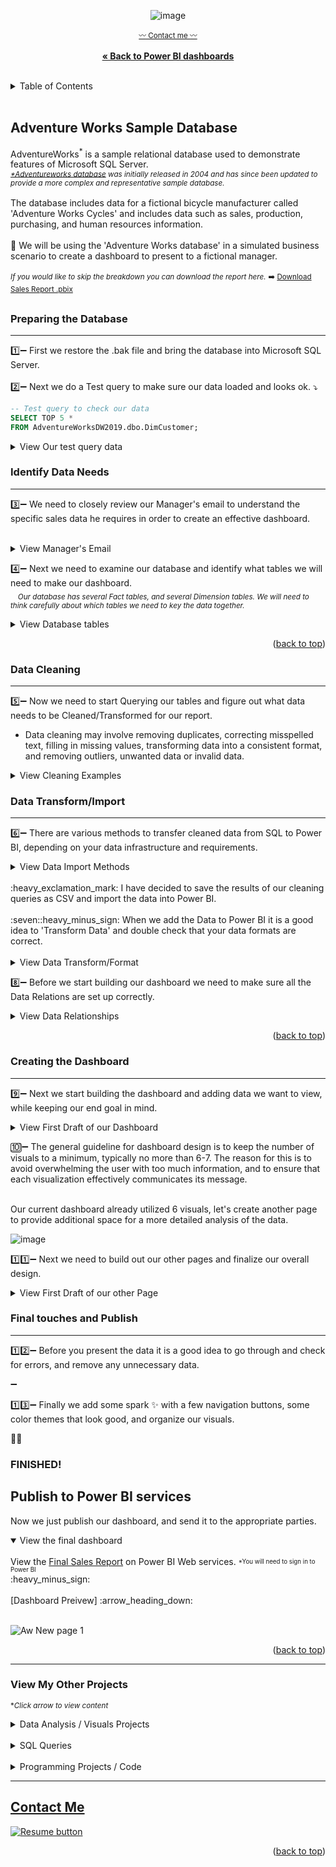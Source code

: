 <a name="readme-top"></a>
<div align="center">

![image](https://user-images.githubusercontent.com/121735588/216799897-0faa63e3-daa7-4091-8ec5-4a639239cb64.png)

  <sub><a href="https://cameroncss.com/#contact">:wavy_dash: Contact me :wavy_dash:</a></sub>
<br>
    <br>
     <a href="https://github.com/CameronCSS/Data-Analysis/blob/main/Power-BI-Dashboards/README.md"><strong>« Back to Power BI dashboards</strong></a>
  </p>
</div>

<br>

<!-- TABLE OF CONTENTS -->
<details>
  <summary>Table of Contents</summary>
    <ul>
    <li><a href="#Intro">Intro</a></li>
    <li><a href="#Preparing">Preparing the Database</a></li>
    <li><a href="#Identify">Identify Data Needs</a></li>
    <li><a href="#Cleaning">Data Cleaning</a></li>
    <li><a href="#Transform">Data Transform/Import</a></li>
    <li><a href="#Creating">Creating the Dashboard</a></li>
    <li><a href="#Publish">Final touches and Publish</a></li>
    <li><a href="#Finished">Finish / Publish to Power BI services</a></li>
    <li><a href="#Contact">Contact</a></li>
    <li><a href="#Contact">Resume</a></li>
    </ul>
</details>


<br>

<a name="Intro"></a>
## Adventure Works Sample Database

AdventureWorks<sup>*</sup> is a sample relational database used to demonstrate features of Microsoft SQL Server. 
<br><em><sub><a href="https://learn.microsoft.com/en-us/sql/samples/adventureworks-install-configure?view=sql-server-ver15&tabs=ssms">*Adventureworks database</a> was initially released in 2004 and has since been updated to provide a more complex and representative sample database.</sub></em>
<br>
<br>The database includes data for a fictional bicycle manufacturer called 'Adventure Works Cycles' and includes data such as sales, production, purchasing, and human resources information.
<br>
<br>
:construction: We will be using the 'Adventure Works database' in a simulated business scenario to create a dashboard to present to a fictional manager.
<br>
<br><em><sup>If you would like to skip the breakdown you can download the report here.</sup></em>
<sup>  :arrow_right:
<a href="https://github.com/CameronCSS/Data-Analysis/raw/main/Power-BI-Dashboards/AdventureWorks/Sales%20report.pbix" target="_blank">Download Sales Report .pbix</a></sup>

##

<a name="Preparing"></a>
### Preparing the Database
----
:one::heavy_minus_sign: First we restore the .bak file and bring the database into Microsoft SQL Server.
<br>
<br>:two::heavy_minus_sign: Next we do a Test query to make sure our data loaded and looks ok. :arrow_heading_down:
```sql
-- Test query to check our data
SELECT TOP 5 *
FROM AdventureWorksDW2019.dbo.DimCustomer;
```
<details>
    <summary>View Our test query data</summary> 
 
| FirstName | MiddleName | LastName | NameStyle | BirthDate | MaritalStatus | Suffix | Gender | EmailAddress | YearlyIncome | TotalChildren |
|-----------|------------|----------|----------|----------|--------------|--------|--------|-------------|-------------|--------------|
| Jon       | V          | Yang     | 0        | 1971-10-06 | M            | NULL   | M      | jon24@adventure-works.com | 90000.00   | 2            |
| Eugene    | L          | Huang    | 0        | 1976-05-10 | S            | NULL   | M      | eugene10@adventure-works.com | 60000.00   | 3            |
| Ruben     | NULL       | Torres   | 0        | 1971-02-09 | M            | NULL   | M      | ruben35@adventure-works.com | 60000.00   | 3            |
| Christy   | NULL       | Zhu      | 0        | 1973-08-14 | S            | NULL   | F      | christy12@adventure-works.com | 70000.00   | 0            |
| Elizabeth | NULL       | Johnson  | 0        | 1979-08-05 | S            | NULL   | F      | elizabeth5@adventure-works.com | 80000.00   | 5            |
 
</details>

<a name="Identify"></a>
### Identify Data Needs
----

:three::heavy_minus_sign: We need to closely review our Manager's email to understand the specific sales data he requires in order to create an effective dashboard.
<br>
<br>

<details>
  <summary>View Manager's Email</summary>
  
![manager email](https://user-images.githubusercontent.com/121735588/216856570-f1cda79f-b9d7-42fa-8f5a-1702d5295d21.png)

  
</details>

:four::heavy_minus_sign: Next we need to examine our database and identify what tables we will need to make our dashboard.
<br> &nbsp; &nbsp;<em><sub>Our database has several Fact tables, and several Dimension tables. We will need to think carefully about which tables we need to key the data together.</sub></em>

<details>
  <summary>View Database tables</summary>
  <em><sup><sub>*We may discover we need more tables as we start building our report</sub></sup></em>

![image](https://user-images.githubusercontent.com/121735588/216800539-d909e635-e2da-4fbb-bf58-623b1fd06403.png)

</details>

<p align="right">(<a href="#readme-top">back to top</a>)</p>

<a name="Cleaning"></a>
### Data Cleaning
----

:five::heavy_minus_sign: Now we need to start Querying our tables and figure out what data needs to be Cleaned/Transformed for our report.
- Data cleaning may involve removing duplicates, correcting misspelled text, filling in missing values, 
  transforming data into a consistent format, and removing outliers, unwanted data or invalid data.
<details>
  <summary>View Cleaning Examples</summary>
<em><sup><sub>*This is only a sample of the overall cleaning process</sub></sup></em>
<br>:heavy_minus_sign:
  
![image](https://user-images.githubusercontent.com/121735588/216801679-7ca5d1c0-3a29-49e2-ad35-f11c1a466b4f.png)

:heavy_minus_sign:
  
![image](https://user-images.githubusercontent.com/121735588/216802184-e85f979c-e03b-4c08-ab3d-aaf683e996b4.png)

:heavy_minus_sign:

![image](https://user-images.githubusercontent.com/121735588/216802576-d7bc3feb-9fd0-4568-af43-706d49764ad2.png)

:heavy_minus_sign:
  
![image](https://user-images.githubusercontent.com/121735588/216802892-003bd488-6c6a-4bf6-8499-4f6a0b545660.png)
  
:heavy_minus_sign:

</details>

<a name="Transform"></a>
### Data Transform/Import
----

:six::heavy_minus_sign: There are various methods to transfer cleaned data from SQL to Power BI, depending on your data infrastructure and requirements. 
<details>
  <summary>View Data Import Methods</summary>
<br>&nbsp; &nbsp; One approach is to export the cleaning query results as a CSV file and import it into Power BI. Another option is to use DirectQuery to connect Power BI directly to the SQL database, providing real-time data retrieval. 
<br>
<br>
  
![image](https://user-images.githubusercontent.com/121735588/216803739-717e4a33-f655-42e6-9f18-52f2749f13da.png)

<br>You could also set up scheduled procedures in SQL to update the tables and utilize Power BI Dataflows to automate the data import process, avoiding the need for manual imports.
<br>
<br>

![image](https://user-images.githubusercontent.com/121735588/216803685-2657b4b8-bce1-4375-b3f0-c653bb2b93b7.png)

<br>
  This all depends on your needs and how your Data storage/data pipeline is set up.
  <br>
  :heavy_minus_sign:

</details>
  <br>
:heavy_exclamation_mark: I have decided to save the results of our cleaning queries as CSV and import the data into Power BI.
<br>
<br>
:seven::heavy_minus_sign: When we add the Data to Power BI it is a good idea to 'Transform Data' and double check that your data formats are correct.
<br>
<br>
<details>
  <summary>View Data Transform/Format</summary>
  <br> :heavy_minus_sign:
  
![image](https://user-images.githubusercontent.com/121735588/216804055-f746011c-9422-440d-8647-d131dd3c988c.png)

<br>
:heavy_minus_sign:

![image](https://user-images.githubusercontent.com/121735588/216804031-7f27b57e-493f-47cf-af2f-3200df388492.png)

:heavy_minus_sign:

</details>

:eight::heavy_minus_sign: Before we start building our dashboard we need to make sure all the Data Relations are set up correctly.
<details>
  <summary>View Data Relationships</summary>
  
  ![image](https://user-images.githubusercontent.com/121735588/216849187-54e79ef8-e23b-4d90-a271-ab2ebf1e39e4.png)

  </details>

<p align="right">(<a href="#readme-top">back to top</a>)</p>

<a name="Creating"></a>
### Creating the Dashboard
----
  
  :nine::heavy_minus_sign: Next we start building the dashboard and adding data we want to view, while keeping our end goal in mind.
  <details>
  <summary>View First Draft of our Dashboard</summary>
  <br>
  
![image](https://user-images.githubusercontent.com/121735588/216849675-ae3216bc-cb6f-4393-81e1-7bf38f0aa4a0.png)

  </details>
  
 :keycap_ten::heavy_minus_sign: The general guideline for dashboard design is to keep the number of visuals to a minimum, typically no more than 6-7. The reason for this is to avoid overwhelming the user with too much information, and to ensure that each visualization effectively communicates its message.
 
 <br> Our current dashboard already utilized 6 visuals, let's create another page to provide additional space for a more detailed analysis of the data.
 <br>
 
 ![image](https://user-images.githubusercontent.com/121735588/216849917-09e9b04a-3412-41f4-919a-e204be219bf8.png)

 :one::one::heavy_minus_sign: Next we need to build out our other pages and finalize our overall design.
 
 <details>
 <summary>View First Draft of our other Page</summary>
  <br>
  :heavy_minus_sign:
  
 ![image](https://user-images.githubusercontent.com/121735588/216850801-bfdc7100-8de2-47d6-b01b-6d757e7691fa.png)

  :heavy_minus_sign:
  <br>
  </details>

<a name="Publish"></a>
### Final touches and Publish
----

:one::two::heavy_minus_sign: Before you present the data it is a good idea to go through and check for errors, and remove any unnecessary data.

:heavy_minus_sign:

:one::three::heavy_minus_sign: Finally we add some spark :sparkles: with a few navigation buttons, some color themes that look good, and organize our visuals.

:checkered_flag::checkered_flag:

<a name="Finished"></a>
### FINISHED!

## Publish to Power BI services

Now we just publish our dashboard, and send it to the appropriate parties.

 <details open>
 <summary>View the final dashboard</summary>
<br>
View the <a href ="https://app.powerbi.com/reportEmbed?reportId=b0fcfc95-aa85-4802-b47f-7e0fb300a481&autoAuth=true&ctid=ac060c52-a55a-40ca-9f98-cef91bfc7881">Final Sales Report</a> on Power BI Web services. <sub><sup>*You will need to sign in to Power BI</sub></sup>
  <br>
  :heavy_minus_sign: 
  <br>
  <br>
  [Dashboard Preivew] :arrow_heading_down:
  <br>
  <br>
  
![Aw New page 1](https://github.com/CameronCSS/Data-Analysis/assets/121735588/6a67339f-33b7-4779-84e4-b3a4533980c6)


  
</details>

<p align="right">(<a href="#readme-top">back to top</a>)</p>

----
### View My Other Projects
<sub>**Click arrow to view content*</sub>

<details>
<summary>Data Analysis / Visuals Projects</summary>
<a href="https://cameroncss.github.io/Data-Analysis/Netflix/index.html" target="new">Netflix Movies and TV Shows</a>
<br>
&nbsp; &nbsp;:arrow_right_hook: - Built out multiple sheets to display on a single visual, and created an interactive dashboard.
<br>	
<br>
<a href="https://github.com/CameronCSS/Data-Analysis/tree/main/SLC%20civilian%20complaints" target="new">SLC civilian complaints</a>
  <br>
&nbsp; &nbsp;:arrow_right_hook: - Utilized API calls to gather data from public sources. Built a local DB to use in Power BI to uncover valuable insights.
  <br>
</details>
<br>

<details>
  <summary>SQL Queries</summary>
<a href="https://github.com/CameronCSS/SQL-Queries/tree/main/8%20Week%20SQL%20Challenge%20%23%201" target="new">8 Week SQL Challenge # 1</a>
<br>
&nbsp; &nbsp;:arrow_right_hook: - Explored complex queries to clean data, compute customer figures, and organize data in unusual ways.
<br>
<br>
<a href="https://github.com/CameronCSS/SQL-Queries/tree/main/Khan%20Academy%20Advanced%20SQL" target="new">Khan Academy Advanced SQL</a>
<br>
&nbsp; &nbsp;:arrow_right_hook: - Expand SQL knowledge about combining tables with JOINs and using multiple queries at once.
<br>
<br>
<a href="https://github.com/CameronCSS/SQL-Queries/tree/main/SQLbolt%20-%20SQL%20lessons" target="new">SQLbolt - SQL lessons</a>
<br>
&nbsp; &nbsp;:arrow_right_hook: - Refreshed foundational understanding of SQL and discovered context variations among SQL-powered platforms.
<br>

</details>
    
<br>
<details>
<summary>Programming Projects / Code</summary>
<a href="https://github.com/CameronCSS/Programming-Languages/tree/main/Python%20Wage%20Calculator" target="new">Python Wage Calculator</a>

&nbsp; &nbsp;:arrow_right_hook: - Learned the power of Pandas and PyQt5 libraries. Also learned the importance of notating code for Bug fixing in the future.
</details>

----

<a name="Contact"></a> 

## <a href="https://cameroncss.com/#contact">Contact Me</a>

  </table>
  <p style="margin-left: auto;">
    <a href="https://docs.google.com/document/d/1idTVL4nRGOejqW6EkpfhsD-dNQRLzmX08y5hI3TYLns/edit?usp=sharing" target="_blank" rel="noopener noreferrer">
      <img src="https://user-images.githubusercontent.com/121735588/215364205-abdfc0ac-53db-4733-8d43-b57c1bafb802.png" alt="Resume button">
    </a>
  </p>
</div>

<p align="right">(<a href="#readme-top">back to top</a>)</p>
